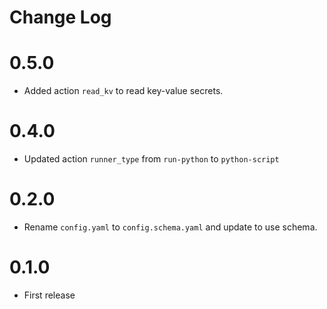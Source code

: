 # Change Log

# 0.5.0

- Added action `read_kv` to read key-value secrets.

# 0.4.0

- Updated action `runner_type` from `run-python` to `python-script`

# 0.2.0

- Rename `config.yaml` to `config.schema.yaml` and update to use schema.

# 0.1.0

- First release 

